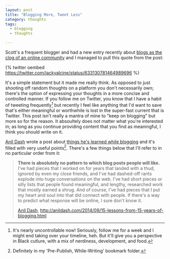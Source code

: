 ```yaml
---
layout: post
title: "Blogging More, Tweet Less"
category: thoughts
tags:
  - blogging
  - thoughts

---
```


Scott's a frequent blogger and had a new entry recently about [blogs as
the clog of an online community][1] and I managed to pull this quote from the
post:

{% twitter oembed https://twitter.com/jackyalcine/status/633130781464989696 %}

It's a simple statement but it made me really think. As opposed to just shooting
off random thoughts on a platform you don't necessarily own; there's the option
of expressing your thoughts in a more concise and controlled manner. If you
follow me on Twitter, you know that I have a habit of tweeting frequently[^1]
but recently I feel like anything that I'd want to save that's either meaningful
or worthwhile is lost in the super-fast current that is Twitter. This post isn't
really a mantra of mine to "keep on blogging" but more so for the reason. It
absoultely does not matter what you're interested in; as long as you continue
providing content that you find as meaningful, I think you should write on it.

[Anil Dash][] wrote a post about [things he's learned while blogging][2] and
it's filled with very useful points[^2]. There's a few things below that I'll
refer to in no particular order from it:

> **There is absolutely no pattern to which blog posts people will like.** I've
> had pieces that I worked on for years that landed with a thud, ignored by
> even my close friends, and I've had dashed-off rants explode into huge
> conversations on the web. I've had short pieces or silly lists that people
> found meaningful, and lengthy, researched work that mostly earned a shrug.
> And of course, I've had pieces that I put my heart and soul into that did
> connect with people. If there's a way to predict what response will be
> online, I sure don't know it.
>
> [Anil Dash][], <http://anildash.com/2014/09/15-lessons-from-15-years-of-blogging.html>

[1]: http://www.hanselman.com/blog/YourBlogIsTheEngineOfCommunity.aspx
[2]: http://anildash.com/2014/09/15-lessons-from-15-years-of-blogging.html
[anil dash]: http://anildash.com/
[^1]: It's nearly uncontrollable now! Seriously, follow me for a week and I might end taking over your timeline, heh. But it'll give you a perspective in Black cutlure, with a mix of nerdiness, development, and food.
[^2]: Definitely in my 'Pre-Publish, While-Writing' bookmark folder.
